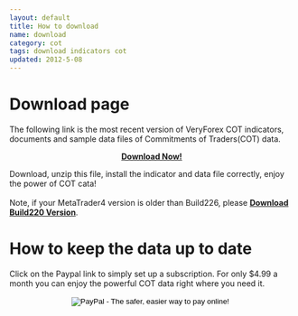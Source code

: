 ```yaml
---
layout: default
title: How to download
name: download
category: cot
tags: download indicators cot
updated: 2012-5-08
---
```


Download page
=======================================

The following link is the most recent version of VeryForex COT indicators, documents and sample data files of Commitments of Traders(COT) data.

[**<center>Download Now!</center>**](/cot/download/COT_VeryForex_Build226.zip)

Download, unzip this file, install the indicator and data file correctly, enjoy the power of COT cata!<br><br>
Note, if your MetaTrader4 version is older than Build226, please 
[**Download Build220 Version**](/cot/download/COT_VeryForex.zip).

How to keep the data up to date
=======================================

Click on the Paypal link to simply set up a subscription. For only $4.99 a month you can enjoy the powerful COT data right where you need it. 


<center>
<form action="https://www.paypal.com/cgi-bin/webscr" method="post">
<input type="hidden" name="cmd" value="_s-xclick">
<input type="hidden" name="hosted_button_id" value="7279035">
<input type="image" src="https://www.paypal.com/en_US/i/btn/x-click-but20.gif" border="0" name="submit" alt="PayPal - The safer, easier way to pay online!">
<img alt="" border="0" src="https://www.paypal.com/en_US/i/scr/pixel.gif" width="1" height="1">
</form>
</center>
